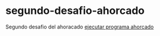 # segundo-desafio-ahorcado
 Segundo desafio del ahoracado
<a href="https://marcoeaesteban.github.io/segundo-desafio-ahorcado-Alura/">ejecutar programa ahorcado</a>